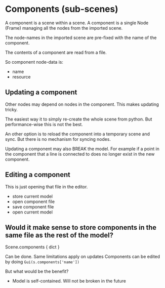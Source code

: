 # Components (sub-scenes)

A component is a scene within a scene. A component is a single Node (Frame) managing all
the nodes from the imported scene.

The node-names in the imported scene are pre-fixed with the name of the component.

The contents of a component are read from a file.

So component node-data is:
- name
- resource


## Updating a component

Other nodes may depend on nodes in the component. This makes updating tricky. 

The easiest way it to simply re-create the whole scene from python. But performance-wise
this is not the best.

An other option is to reload the component into a temporary scene and sync. But there is no
mechanism for syncing nodes.

Updating a component may also BREAK the model. For example if a point in the component that
a line is connected to does no longer exist in the new component.

## Editing a component

This is just opening that file in the editor.
- store current model
- open component file
- save component file
- open current model


## Would it make sense to store components in the same file as the rest of the model?

Scene.components { dict }

Can be done.
Same limitations apply on updates
Components can be edited by doing `Gui(s.components['name'])`

But what would be the benefit?

- Model is self-contained. Will not be broken in the future


